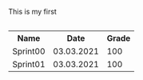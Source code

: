 <head>
<p>This is my first</p>
</head>

<body>
    <table width="100%" border="0" cellpadding="4" align="left">  
        <tr>
            <th>Name</th>
            <th>Date</th>
            <th>Grade</th>
        </tr>
        <tr>
            <td>Sprint00</td>
            <td>03.03.2021</td>
            <td>100</td>
        </tr>
        <tr>
            <td>Sprint01</td>
            <td>03.03.2021</td>
            <td>100</td>
        </tr>
    </table>
</body>